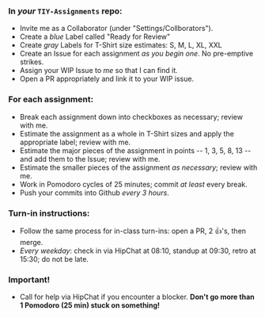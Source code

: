 ### In _your_ `TIY-Assignments` repo:

* Invite me as a Collaborator (under "Settings/Collborators").
* Create a _blue_ Label called "Ready for Review"
* Create _gray_ Labels for T-Shirt size estimates: S, M, L, XL, XXL
* Create an Issue for each assignment _as you begin one_. No pre-emptive strikes.
* Assign your WIP Issue to _me_ so that I can find it.
* Open a PR appropriately and link it to your WIP issue.

### For each assignment:

* Break each assignment down into checkboxes as necessary; review with me.
* Estimate the assignment as a whole in T-Shirt sizes and apply the appropriate label; review with me.
* Estimate the major pieces of the assignment in points -- 1, 3, 5, 8, 13 -- and add them to the Issue; review with me.
* Estimate the smaller pieces of the assignment _as necessary_; review with me.
* Work in Pomodoro cycles of 25 minutes; commit _at least_ every break.
* Push your commits into Github _every 3 hours_.

### Turn-in instructions:

* Follow the same process for in-class turn-ins: open a PR, 2 :+1:'s, then merge.
* _Every weekday_: check in via HipChat at 08:10, standup at 09:30, retro at 15:30; do not be late.

### Important!

* Call for help via HipChat if you encounter a blocker. **Don't go more than 1 Pomodoro (25 min) stuck on something!**
